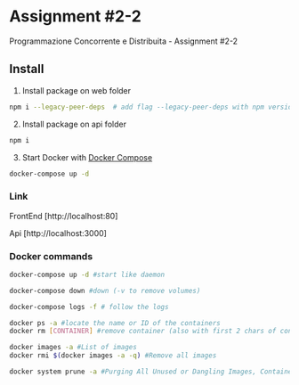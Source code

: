 # Assignment #2-2

Programmazione Concorrente e Distribuita - Assignment #2-2

## Install

1. Install package on web folder

```sh
npm i --legacy-peer-deps  # add flag --legacy-peer-deps with npm version > 7.0
```

2. Install package on api folder

```sh
npm i
```

3. Start Docker with [Docker Compose](https://docs.docker.com/compose/install/])

```sh
docker-compose up -d
```

### Link

FrontEnd
[http://localhost:80]

Api
[http://localhost:3000]

### Docker commands

```sh
docker-compose up -d #start like daemon
```

```sh
docker-compose down #down (-v to remove volumes)
```

```sh
docker-compose logs -f # follow the logs
```

```sh
docker ps -a #locate the name or ID of the containers
docker rm [CONTAINER] #remove container (also with first 2 chars of container ID)
```

```sh
docker images -a #List of images
docker rmi $(docker images -a -q) #Remove all images
```

```sh
docker system prune -a #Purging All Unused or Dangling Images, Containers, Volumes, and Networks
```
